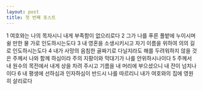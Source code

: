 ```yaml
---
layout: post
title: 첫 번째 포스트
---
```


1   여호와는 나의 목자시니 내게 부족함이 없으리로다
2   그가 나를 푸른 풀밭에 누이시며 쉴 만한 물 가로 인도하시는도다
3   내 영혼을 소생시키시고 자기 이름을 위하여 의의 길로 인도하시는도다
4   내가 사망의 음침한 골짜기로 다닐지라도 해를 두려워하지 않을 것은 주께서 나와 함께 하심이라 주의 지팡이와 막대기가 나를 안위하시나이다
5   주께서 내 원수의 목전에서 내게 상을 차려 주시고 기름을 내 머리에 부으셨으니 내 잔이 넘치나이다
6   내 평생에 선하심과 인자하심이 반드시 나를 따르리니 내가 여호와의 집에 영원히 살리로다
